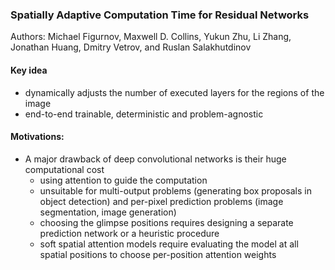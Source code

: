 ### Spatially Adaptive Computation Time for Residual Networks

Authors: Michael Figurnov, Maxwell D. Collins, Yukun Zhu, Li Zhang, Jonathan Huang, Dmitry Vetrov, and Ruslan Salakhutdinov

#### Key idea
 - dynamically adjusts the number of executed layers for the regions of the image
 - end-to-end trainable, deterministic and problem-agnostic

#### Motivations:
 - A major drawback of deep convolutional networks is their huge computational cost
   - using attention to guide the computation
   - unsuitable for multi-output problems (generating box proposals in object detection) and per-pixel prediction problems (image segmentation, image generation)
   - choosing the glimpse positions requires designing a separate prediction network or a heuristic procedure
   - soft spatial attention models require evaluating the model at all spatial positions to choose per-position attention weights
